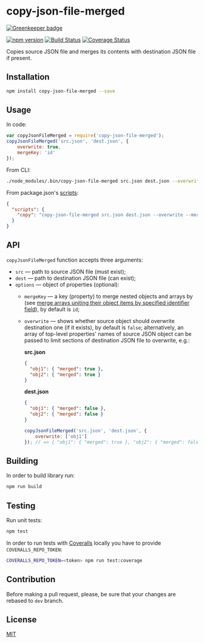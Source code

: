 # copy-json-file-merged

[![Greenkeeper badge](https://badges.greenkeeper.io/ezze/copy-json-file-merged.svg)](https://greenkeeper.io/)

[![npm version](https://badge.fury.io/js/copy-json-file-merged.svg)](https://badge.fury.io/js/copy-json-file-merged)
[![Build Status](https://travis-ci.org/ezze/copy-json-file-merged.svg?branch=master)](https://travis-ci.org/ezze/copy-json-file-merged)
[![Coverage Status](https://coveralls.io/repos/github/ezze/copy-json-file-merged/badge.svg?branch=dev)](https://coveralls.io/github/ezze/copy-json-file-merged?branch=dev)

Copies source JSON file and merges its contents with destination JSON file if present.

## Installation

```bash
npm install copy-json-file-merged --save
```

## Usage

In code:

```javascript
var copyJsonFileMerged = require('copy-json-file-merged');
copyJsonFileMerged('src.json', 'dest.json', {
    overwrite: true,
    mergeKey: 'id'
});
```

From CLI:

```bash
./node_modules/.bin/copy-json-file-merged src.json dest.json --overwrite --mergeKey id
```

From package.json's [scripts](https://docs.npmjs.com/misc/scripts):

```json
{
  "scripts": {
    "copy": "copy-json-file-merged src.json dest.json --overwrite --mergeKey id"
  }
}
```

## API

`copyJsonFileMerged` function accepts three arguments:

- `src` — path to source JSON file (must exist);
- `dest` — path to destination JSON file (can exist);
- `options` — object of properties (optional):
    - `mergeKey` — a key (property) to merge nested objects and arrays by (see
    [merge arrays uniting their object items by specified identifier field](https://github.com/ezze/merge-professor#examples)),
    by default is `id`;
    - `overwrite` — shows whether source object should overwrite destination one (if it exists),
    by default is `false`; alternatively, an array of top-level properties' names of source JSON object can be passed
    to limit sections of destination JSON file to overwrite, e.g.:
    
        **src.json**
        ```json
        {
          "obj1": { "merged": true },
          "obj2": { "merged": true }
        }
        ```
        
        **dest.json**
        ```json
        {
          "obj1": { "merged": false },
          "obj2": { "merged": false }
        }
        ```
    
        ```javascript
        copyJsonFileMerged('src.json', 'dest.json', {
            overwrite: ['obj1']
        }); // => { "obj1": { "merged": true }, "obj2": { "merged": false } }
        ```

## Building

In order to build library run:

```bash
npm run build
```
    
## Testing
    
Run unit tests:

```bash
npm test
```
    
In order to run tests with [Coveralls](http://coveralls.io) locally you have to provide `COVERALLS_REPO_TOKEN`:
        
```bash
COVERALLS_REPO_TOKEN=<token> npm run test:coverage
```
    
## Contribution
    
Before making a pull request, please, be sure that your changes are rebased to `dev` branch.

## License

[MIT](LICENSE)
